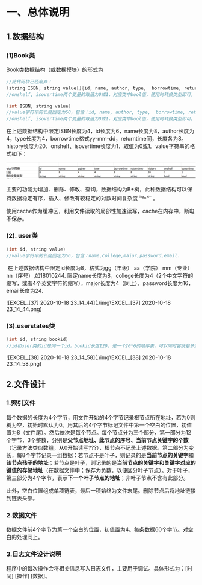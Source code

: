 # 一、总体说明

## 1.数据结构

### (1)Book类

Book类数据结构（或数据模块）的形式为 

```c++
//此代码块已经废弃！ 
(string ISBN, string value[]{id, name, author, type,  borrowtime, returntime, history, onshelf, isovertime})
//onshelf, isovertime两个变量的取值为0或1，对应类中bool值，使用时转换类型即可。
```

```c++
(int ISBN, string value)
//value字符串的长度固定为60，包含：id, name, author, type,  borrowtime, returntime, history, onshelf, isovertime。
//onshelf, isovertime两个变量的取值为0或1，对应类中bool值，使用时转换类型即可。
```



​	在上述数据结构中限定ISBN长度为4，id长度为6，name长度为8，author长度为4，type长度为4，borrowtime格式yy-mm-dd，returntime同，长度各为8。history长度为20，onshelf、isovertime长度为1，取值为0或1。value字符串的格式如下：

![image-20201013090649894](./img/tech1_-1.png)



​	主要的功能为增加、删除、修改、查询，数据结构为B+树，此种数据结构可以保持数据稳定有序，插入、修改有较稳定的对数时间复杂度![image-20201012211813060](./img/image-20201012211813060.png)。

​	使用cache作为缓冲区，利用文件读取的局部性加速读写，cache在内存中，断电不保存。

### (2). user类

```C++
(int id, string value)
//value字符串的长度固定为56，包含：name,college,major,password,email.
```

​	在上述数据结构中限定id长度为8，格式为gg（年级） aa（学院） mm（专业） nn（序号）,如18010244. 限定name长度为8，college长度为4（2个中文字符的缩写，或者4个英文字符的缩写），major长度为4（同上），password长度为16，email长度为24.

![EXCEL_[37] 2020-10-18 23_14_44](.\img\EXCEL_[37] 2020-10-18 23_14_44.png)

### (3).userstates类

```c++
(int id, string bookid)
//id和user类的id是同一个id，bookid长度120，是一个20*6的顺序表，可以同时容纳最多20个借阅信息（限制用户借阅数量最大值为20）。
```

![EXCEL_[38] 2020-10-18 23_14_58](.\img\EXCEL_[38] 2020-10-18 23_14_58.png)

## 2.文件设计

### 	1.索引文件

​	每个数据的长度为4个字节，用文件开始的4个字节记录根节点所在地址，若为0则树为空，初始时默认为0。用其后的4个字节标记文件中第一个空白的位置，初值置为8（文件尾）。然后依次是每个节点。每个节点分为三个部分，第一部分为12个字节，3个整数，分别是**父节点地址、此节点的序号、当前节点关键字的个数**（记录方法类似数组，从0开始读写???），根节点不记录上述数据。第二部分为变长，每8个字节记录一组数据：若节点不是叶子，则记录的是**当前节点的关键字**和**该节点孩子的地址**；若节点是叶子，则记录的是**当前节点的关键字和关键字对应的键值的存储地址**（在数据文件中；保存为负数，以便区分叶子节点）。对于叶子，第三部分为4个字节，表示**下一个叶子节点的地址**；非叶子节点不含有此部分。

​	此外，空白位置组成单项链表，最后一项始终为文件末尾。删除节点后将地址链接到链表头部。

### 	2.数据文件

​	数据文件前4个字节为第一个空白的位置，初值置为4。每条数据60个字节。对空白的处理同上。	

### 3.日志文件设计说明

程序中的每次操作会将相关信息写入日志文件，主要用于调试。具体形式为：[时间] [操作] [数据]。

